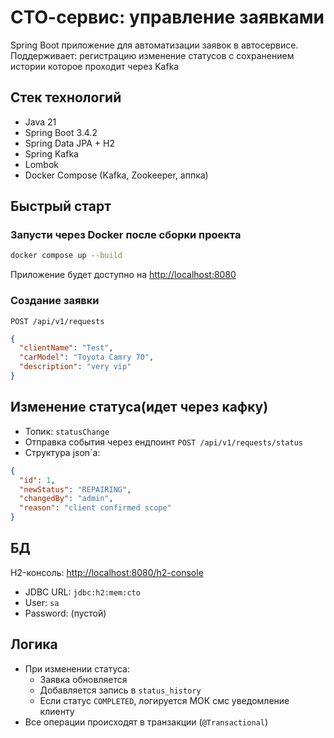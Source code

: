 # СТО-сервис: управление заявками

Spring Boot приложение для автоматизации 
заявок в автосервисе. 
Поддерживает:
регистрацию 
изменение статусов с сохранением истории 
которое проходит через Kafka

## Стек технологий

- Java 21
- Spring Boot 3.4.2
- Spring Data JPA + H2
- Spring Kafka
- Lombok
- Docker Compose (Kafka, Zookeeper, аппка)

## Быстрый старт
### Запусти через Docker после сборки проекта

```bash
docker compose up --build
```

Приложение будет доступно на [http://localhost:8080](http://localhost:8080)

### Создание заявки
`POST /api/v1/requests`
```json
{
  "clientName": "Test",
  "carModel": "Toyota Camry 70",
  "description": "very vip"
}
```

##  Изменение статуса(идет через кафку)

- Топик: `statusChange`
- Отправка события через ендпоинт `POST /api/v1/requests/status`
- Структура json`a:

```json
{
  "id": 1,
  "newStatus": "REPAIRING",
  "changedBy": "admin",
  "reason": "client confirmed scope"
}
```

## БД

H2-консоль: [http://localhost:8080/h2-console](http://localhost:8080/h2-console)

- JDBC URL: `jdbc:h2:mem:cto`
- User: `sa`
- Password: (пустой)


## Логика

- При изменении статуса:
    - Заявка обновляется
    - Добавляется запись в `status_history`
    - Если статус `COMPLETED`, логируется МОК смс уведомление клиенту
- Все операции происходят в транзакции (`@Transactional`)